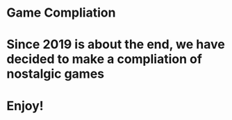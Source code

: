 # Game Compliation 
# Since 2019 is about the end, we have decided to make a compliation of nostalgic games
# Enjoy!
